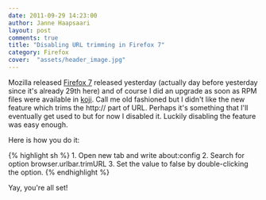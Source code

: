 ```yaml
---
date: 2011-09-29 14:23:00
author: Janne Haapsaari
layout: post
comments: true
title: "Disabling URL trimming in Firefox 7"
category: Firefox
cover:  "assets/header_image.jpg"
---
```


Mozilla released
[Firefox 7](https://blog.mozilla.com/blog/2011/09/27/mozilla-firefox-significantly-reduces-memory-use-to-make-web-browsing-faster/)
released yesterday (actually day before yesterday since it's already 29th
here) and of course I did an upgrade as soon as RPM files were available in
[koji](http://koji.fedoraproject.org/koji/). Call me old fashioned but I
didn't like the new feature which trims the http:// part of URL. Perhaps it's
something that I'll eventually get used to but for now I disabled it. Luckily
disabling the feature was easy enough.

Here is how you do it:

{% highlight sh %}
    1. Open new tab and write about:config
    2. Search for option browser.urlbar.trimURL
    3. Set the value to false by double-clicking the option.
{% endhighlight %}

Yay, you're all set!
